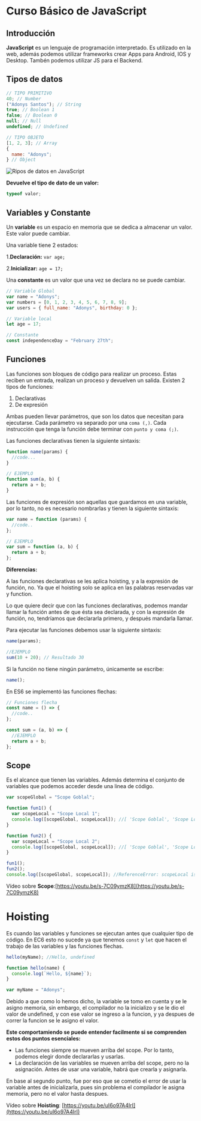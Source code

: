 # Curso Básico de JavaScript

## Introducción

**JavaScript** es un lenguaje de programación interpretado. Es utilizado en la web, además podemos utilizar frameworks crear Apps para Android, IOS y Desktop. Tambén podemos utilizar JS para el Backend.

## Tipos de datos

```js
// TIPO PRIMITIVO
40; // Number
("Adonys Santos"); // String
true; // Boolean 1
false; // Boolean 0
null; // Null
undefined; // Undefined

// TIPO OBJETO
[1, 2, 3]; // Array
{
  name: "Adonys";
} // Object
```

![Ripos de datos en JavaScript](https://static.platzi.com/media/user_upload/CU01112E_1-f9d2b6fc-f60c-4bf4-a61d-6bf9df36b268.jpg)

**Devuelve el tipo de dato de un valor:**

```js
typeof valor;
```

## Variables y Constante

Un **variable** es un espacio en memoria que se dedica a almacenar un valor. Este valor puede cambiar.

Una variable tiene 2 estados:

1.**Declaración:**
`var age;`

2.**Inicializar:**
`age = 17;`

Una **constante** es un valor que una vez se declara no se puede cambiar.

```js
// Variable Global
var name = "Adonys";
var numbers = [0, 1, 2, 3, 4, 5, 6, 7, 8, 9];
var users = { full_name: "Adonys", birthday: 0 };

// Variable local
let age = 17;

// Constante
const independenceDay = "February 27th";
```

## Funciones

Las funciones son bloques de código para realizar un proceso. Estas reciben un entrada, realizan un proceso y devuelven un salida. Existen 2 tipos de funciones:

1. Declarativas
2. De expresión

Ambas pueden llevar parámetros, que son los datos que necesitan para ejecutarse. Cada parámetro va separado por una `coma (,)`. Cada instrucción que tenga la función debe terminar con `punto y coma (;)`.

Las funciones declarativas tienen la siguiente sintaxis:

```js
function name(params) {
  //code...
}

// EJEMPLO
function sum(a, b) {
  return a + b;
}
```

Las funciones de expresión son aquellas que guardamos en una variable, por lo tanto, no es necesario nombrarlas y tienen la siguiente sintaxis:

```js
var name = function (params) {
  //code..
};

// EJEMPLO
var sum = function (a, b) {
  return a + b;
};
```

**Diferencias:**

A las funciones declarativas se les aplica hoisting, y a la expresión de función, no. Ya que el hoisting solo se aplica en las palabras reservadas var y function.

Lo que quiere decir que con las funciones declarativas, podemos mandar llamar la función antes de que ésta sea declarada, y con la expresión de función, no, tendríamos que declararla primero, y después mandarla llamar.

Para ejecutar las funciones debemos usar la siguiente sintaxis:

```js
name(params);

//EJEMPLO
sum(10 + 20); // Resultado 30
```

Si la función no tiene ningún parámetro, únicamente se escribe:

```js
name();
```

En ES6 se implementó las funciones flechas:

```js
// Funciones flecha
const name = () => {
  //code..
};

const sum = (a, b) => {
  //EJEMPLO
  return a + b;
};
```

## Scope

Es el alcance que tienen las variables. Además determina el conjunto de variables que podemos acceder desde una linea de código.

```js
var scopeGlobal = "Scope Goblal";

function fun1() {
  var scopeLocal = "Scope Local 1";
  console.log([scopeGlobal, scopeLocal]); //[ 'Scope Goblal', 'Scope Local 1' ]
}

function fun2() {
  var scopeLocal = "Scope Local 2";
  console.log([scopeGlobal, scopeLocal]); //[ 'Scope Goblal', 'Scope Local 2' ]
}

fun1();
fun2();
console.log([scopeGlobal, scopeLocal]); //ReferenceError: scopeLocal is not defined
```

Vídeo sobre **Scope**:[https://youtu.be/s-7C09ymzK8](https://youtu.be/s-7C09ymzK8)

# Hoisting

Es cuando las variables y funciones se ejecutan antes que cualquier tipo de código. En EC6 esto no sucede ya que tenemos `const` y `let` que hacen el trabajo de las variables y las funciones flechas.

```js
hello(myName); //Hello, undefined

function hello(name) {
  console.log(`Hello, ${name}`);
}

var myName = "Adonys";
```

Debido a que como lo hemos dicho, la variable se tomo en cuenta y se le asigno memoria, sin embargo, el compilador no la inicializo y se le dio el valor de undefined, y con ese valor se ingreso a la funcion, y ya despues de correr la funcion se le asigno el valor.

**Este comportamiendo se puede entender facilmente si se comprenden estos dos puntos esenciales:**

- Las funciones siempre se mueven arriba del scope. Por lo tanto, podemos elegir donde declararlas y usarlas.
- La declaración de las variables se mueven arriba del scope, pero no la asignación. Antes de usar una variable, habrá que crearla y asignarla.

En base al segundo punto, fue por eso que se cometio el error de usar la variable antes de inicializarla, pues sin problema el compilador le asigna memoria, pero no el valor hasta despues.

Vídeo sobre **Hoisting**: [https://youtu.be/uI6o97A4IrI](https://youtu.be/uI6o97A4IrI)
